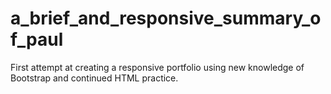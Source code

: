 # a_brief_and_responsive_summary_of_paul
First attempt at creating a responsive portfolio using new knowledge of Bootstrap and continued HTML practice. 
